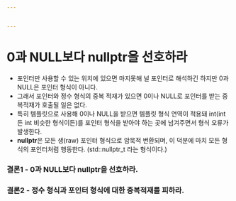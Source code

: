 ```yaml
---


---
```


<h1 id="과-null보다-nullptr을-선호하라">0과 NULL보다 nullptr을 선호하라</h1>
<ul>
<li>포인터만 사용할 수 있는 위치에 있으면 마지못해 널 포인터로 해석하긴 하지만 0과 NULL은 포인터 형식이 아니다.</li>
<li>그래서 포인터와 정수 형식의 중복 적재가 있으면 0이나 NULL로 포인터를 받는 중복적재가 호출될 일은 없다.</li>
<li>특히 템플릿으로 사용해 0이나 NULL을 받으면 템플릿 형식 연역이 적용돼 int(int든 int 비슷한 형식이든)를 포인터 형식을 받아야 하는 곳에 넘겨주면서 형식 오류가 발생한다.</li>
<li><strong>nullptr</strong>은 모든 생(raw) 포인터 형식으로 암묵적 변환되며, 이 덕분에 마치 모든 형식의 포인터처럼 행동한다. (std::nullptr_t 라는 형식이다.)</li>
</ul>
<h3 id="결론1---0과-null보다-nullptr을-선호하라.">결론1 - 0과 NULL보다 nullptr을 선호하라.</h3>
<h3 id="결론2---정수-형식과-포인터-형식에-대한-중복적재를-피하라.">결론2 - 정수 형식과 포인터 형식에 대한 중복적재를 피하라.</h3>

